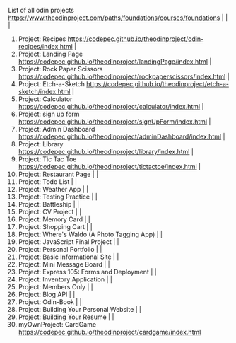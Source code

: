 List of all odin projects
https://www.theodinproject.com/paths/foundations/courses/foundations
|
|
|

1.  Project: Recipes
    https://codepec.github.io/theodinproject/odin-recipes/index.html
    |
2.  Project: Landing Page
    https://codepec.github.io/theodinproject/landingPage/index.html
    |
3.  Project: Rock Paper Scissors
    https://codepec.github.io/theodinproject/rockpaperscissors/index.html
    |
4.  Project: Etch-a-Sketch
    https://codepec.github.io/theodinproject/etch-a-sketch/index.html
    |
5.  Project: Calculator
    https://codepec.github.io/theodinproject/calculator/index.html
    |
6.  Project: sign up form
    https://codepec.github.io/theodinproject/signUpForm/index.html
    |
7.  Project: Admin Dashboard
    https://codepec.github.io/theodinproject/adminDashboard/index.html
    |
8.  Project: Library
    https://codepec.github.io/theodinproject/library/index.html
    |
9.  Project: Tic Tac Toe
    https://codepec.github.io/theodinproject/tictactoe/index.html
    |
10. Project: Restaurant Page
    |
    |
11. Project: Todo List
    |
    |
12. Project: Weather App
    |
    |
13. Project: Testing Practice
    |
    |
14. Project: Battleship
    |
    |
15. Project: CV Project
    |
    |
16. Project: Memory Card
    |
    |
17. Project: Shopping Cart
    |
    |
18. Project: Where's Waldo (A Photo Tagging App)
    |
    |
19. Project: JavaScript Final Project
    |
    |
20. Project: Personal Portfolio
    |
    |
21. Project: Basic Informational Site
    |
    |
22. Project: Mini Message Board
    |
    |
23. Project: Express 105: Forms and Deployment
    |
    |
24. Project: Inventory Application
    |
    |
25. Project: Members Only
    |
    |
26. Project: Blog API
    |
    |
27. Project: Odin-Book
    |
    |
28. Project: Building Your Personal Website
    |
    |
29. Project: Building Your Resume
    |
    |
30. myOwnProject: CardGame
    https://codepec.github.io/theodinproject/cardgame/index.html
